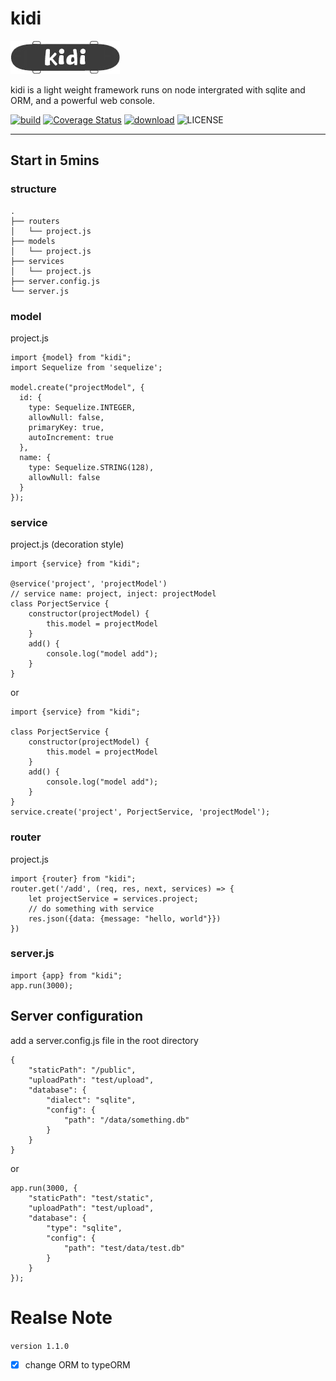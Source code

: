 # kidi

![kidi](kidi.png)

kidi is a light weight framework runs on node intergrated with sqlite and ORM, and a powerful web console.

[![build](https://travis-ci.org/lin-xi/kidi.svg?branch=master "build")](https://travis-ci.org/lin-xi/kidi)
[![Coverage Status](https://coveralls.io/repos/github/lin-xi/kidi/badge.svg)](https://coveralls.io/github/lin-xi/kidi)
[![download](http://img.shields.io/npm/dm/kidi.svg "download")](https://npmcharts.com/compare/kidi?minimal=true)
![LICENSE](https://img.shields.io/badge/License-MIT-yellow.svg "LICENSE")

<hr>

## Start in 5mins

### structure

```
.
├── routers
│   └── project.js
├── models
│   └── project.js
├── services
│   └── project.js
├── server.config.js
└── server.js
```

### model

project.js

```
import {model} from "kidi";
import Sequelize from 'sequelize';

model.create("projectModel", {
  id: {
    type: Sequelize.INTEGER,
    allowNull: false,
    primaryKey: true,
    autoIncrement: true
  },
  name: {
    type: Sequelize.STRING(128),
    allowNull: false
  }
});

```

### service

project.js
(decoration style)

```
import {service} from "kidi";

@service('project', 'projectModel')
// service name: project, inject: projectModel
class PorjectService {
    constructor(projectModel) {
        this.model = projectModel
    }
    add() {
        console.log("model add");
    }
}
```

or

```
import {service} from "kidi";

class PorjectService {
    constructor(projectModel) {
        this.model = projectModel
    }
    add() {
        console.log("model add");
    }
}
service.create('project', PorjectService, 'projectModel');
```

### router

project.js

```
import {router} from "kidi";
router.get('/add', (req, res, next, services) => {
    let projectService = services.project;
    // do something with service
    res.json({data: {message: "hello, world"}})
})

```

### server.js

```
import {app} from "kidi";
app.run(3000);
```

## Server configuration

add a server.config.js file in the root directory

```
{
    "staticPath": "/public",
    "uploadPath": "test/upload",
    "database": {
        "dialect": "sqlite",
        "config": {
            "path": "/data/something.db"
        }
    }
}
```

or

```
app.run(3000, {
    "staticPath": "test/static",
    "uploadPath": "test/upload",
    "database": {
        "type": "sqlite",
        "config": {
            "path": "test/data/test.db"
        }
    }
});
```

# Realse Note

`version 1.1.0`

- [x] change ORM to typeORM
